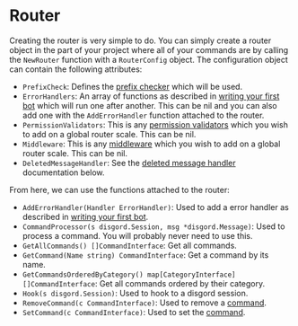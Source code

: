 # Router
Creating the router is very simple to do. You can simply create a router object in the part of your project where all of your commands are by calling the `NewRouter` function with a `RouterConfig` object. The configuration object can contain the following attributes:

- `PrefixCheck`: Defines the [prefix checker](./prefix-checkers.md) which will be used.
- `ErrorHandlers`: An array of functions as described in [writing your first bot](./writing-your-first-bot.md) which will run one after another. This can be nil and you can also add one with the `AddErrorHandler` function attached to the router.
- `PermissionValidators`: This is any [permission validators](./permission-validators.md) which you wish to add on a global router scale. This can be nil.
- `Middleware`: This is any [middleware](./middleware.md) which you wish to add on a global router scale. This can be nil.
- `DeletedMessageHandler`: See the [deleted message handler](./handling-deleted-messages.md) documentation below.

From here, we can use the functions attached to the router:

- `AddErrorHandler(Handler ErrorHandler)`: Used to add a error handler as described in [writing your first bot](./writing-your-first-bot.md).
- `CommandProcessor(s disgord.Session, msg *disgord.Message)`: Used to process a command. You will probably never need to use this.
- `GetAllCommands() []CommandInterface`: Get all commands.
- `GetCommand(Name string) CommandInterface`: Get a command by its name.
- `GetCommandsOrderedByCategory() map[CategoryInterface][]CommandInterface`: Get all commands ordered by their category.
- `Hook(s disgord.Session)`: Used to hook to a disgord session.
- `RemoveCommand(c CommandInterface)`: Used to remove a [command](./command.md).
- `SetCommand(c CommandInterface)`: Used to set the [command](./command.md).
